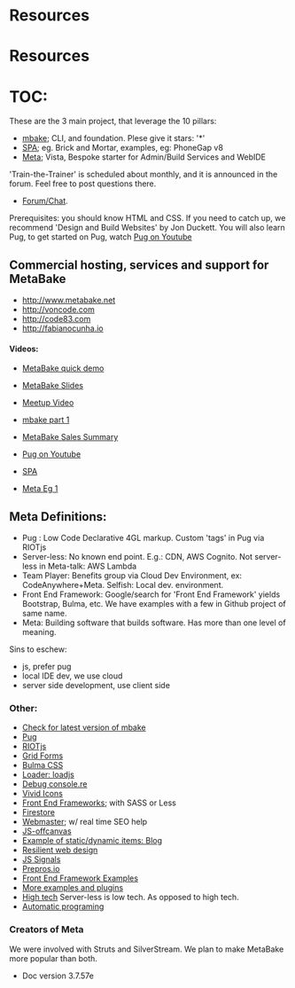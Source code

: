 
# Resources
# Resources

# TOC:

These are the 3 main project, that leverage the 10 pillars:

- [mbake](http://doc.metabake.org/mbake); CLI, and foundation. Plese give it stars: '*'
- [SPA](http://doc.metabake.org/SPA); eg. Brick and Mortar, examples, eg: PhoneGap v8
- [Meta](http://doc.metabake.org/meta); Vista, Bespoke starter for Admin/Build Services and WebIDE

'Train-the-Trainer' is scheduled about monthly, and it is announced in the forum. Feel free to post questions there.

- <a href='http://chat.metabake.org' target='_blank'>Forum/Chat</a>.

Prerequisites: you should know HTML and CSS. If you need to catch up, we recommend 'Design and Build Websites' by Jon Duckett. You will also learn Pug, to get started on Pug, watch [Pug on Youtube](http://youtube.com/watch?v=wzAWI9h3q18)


## Commercial hosting, services and support for MetaBake

- <http://www.metabake.net>
- <http://voncode.com>
- <http://code83.com>
- <http://fabianocunha.io>


#### Videos:

- [MetaBake quick demo](https://youtu.be/WyCdSFTUIvM)
- [MetaBake Slides](http://prez.metabake.org/p)
- [Meetup Video](https://vimeo.com/280212026)
- [mbake part 1](https://youtu.be/-KkPfAnEXyk)
- [MetaBake Sales Summary](https://www.youtube.com/watch?v=OK-cJNSkQII)

- [Pug on Youtube](http://youtube.com/watch?v=wzAWI9h3q18)
- [SPA](https://youtu.be/LHFjjDPlU3A)
- [Meta Eg 1](http://youtube.com/watch?v=c4mWhefhOoQ)


## Meta Definitions:
- Pug : Low Code Declarative 4GL markup. Custom 'tags' in Pug via RIOTjs
- Server-less: No known end point. E.g.: CDN, AWS Cognito. Not server-less in Meta-talk: AWS Lambda
- Team Player: Benefits group via Cloud Dev Environment, ex: CodeAnywhere+Meta. Selfish: Local dev. environment.
- Front End Framework: Google/search for 'Front End Framework' yields Bootstrap, Bulma, etc. We have examples with a few in Github project of same name.
- Meta: Building software that builds software. Has more than one level of meaning.


Sins to eschew:
- js, prefer pug
- local IDE dev, we use cloud
- server side development, use client side


### Other:

- <a href='https://www.npmjs.com/package/mbake' target='_blank'>Check for latest version of mbake</a>
- [Pug](https://pug.metabake.org)
- [RIOTjs](https://riot.js.org/)
- [Grid Forms](http://kumailht.com/gridforms)
- [Bulma CSS](https://bulma.io/documentation/components)
- [Loader: loadjs](https://github.com/muicss/loadjs)
- [Debug console.re](http://console.re)
- [Vivid Icons](https://webkul.github.io/vivid/cheatsheet.html)
- [Front End Frameworks](https://github.com/metabake/front-end-frameworks
); with SASS or Less
- [Firestore](https://firebase.google.com/docs/firestore)
- [Webmaster](https://www.google.com/webmasters); w/ real time SEO help
- [JS-offcanvas](https://github.com/vmitsaras/js-offcanvas)
- <a href='https://github.com/metabake/B-M-SPA/tree/master/blogRiot' target='_blank'>Example of static/dynamic items: Blog</a>
- [Resilient web design](https://resilientwebdesign.com/introduction)
- [JS Signals](https://github.com/millermedeiros/js-signals/wiki/Comparison-between-different-Observer-Pattern-implementations)
- [Prepros.io](https://prepros.io/help/autoprefixer)
- [Front End Framework Examples](https://github.com/metabake/front-end-frameworks)
- [More examples and plugins](https://github.com/metabake/examples-plugins)
- [High tech](https://engineering.videoblocks.com/web-architecture-101-a3224e126947?gi=8a9df433a15f) Server-less is low tech. As opposed to high tech.
- [Automatic programing](https://en.wikipedia.org/wiki/Automatic_programming)

### Creators of Meta

We were involved with Struts and SilverStream. We plan to make MetaBake more popular than both.

- Doc version 3.7.57e
